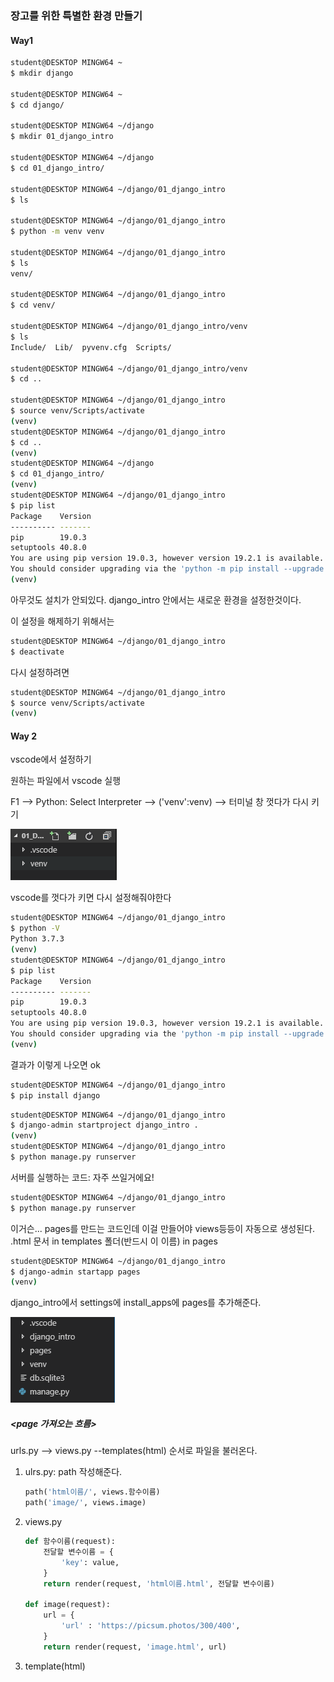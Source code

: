 ### 장고를 위한 특별한 환경 만들기



#### Way1

```bash
student@DESKTOP MINGW64 ~
$ mkdir django

student@DESKTOP MINGW64 ~
$ cd django/

student@DESKTOP MINGW64 ~/django
$ mkdir 01_django_intro

student@DESKTOP MINGW64 ~/django
$ cd 01_django_intro/

student@DESKTOP MINGW64 ~/django/01_django_intro
$ ls

student@DESKTOP MINGW64 ~/django/01_django_intro
$ python -m venv venv

student@DESKTOP MINGW64 ~/django/01_django_intro
$ ls
venv/

student@DESKTOP MINGW64 ~/django/01_django_intro
$ cd venv/

student@DESKTOP MINGW64 ~/django/01_django_intro/venv
$ ls
Include/  Lib/  pyvenv.cfg  Scripts/

student@DESKTOP MINGW64 ~/django/01_django_intro/venv
$ cd ..

student@DESKTOP MINGW64 ~/django/01_django_intro
$ source venv/Scripts/activate
(venv)
student@DESKTOP MINGW64 ~/django/01_django_intro
$ cd ..
(venv)
student@DESKTOP MINGW64 ~/django
$ cd 01_django_intro/
(venv)
student@DESKTOP MINGW64 ~/django/01_django_intro
$ pip list
Package    Version
---------- -------
pip        19.0.3
setuptools 40.8.0
You are using pip version 19.0.3, however version 19.2.1 is available.
You should consider upgrading via the 'python -m pip install --upgrade pip' command.
(venv)

```

아무것도 설치가 안되있다. django_intro 안에서는 새로운 환경을 설정한것이다.

이 설정을 해제하기 위해서는

```bash
student@DESKTOP MINGW64 ~/django/01_django_intro
$ deactivate
```

다시 설정하려면

```bash
student@DESKTOP MINGW64 ~/django/01_django_intro
$ source venv/Scripts/activate
(venv)
```





#### Way 2

vscode에서 설정하기

원하는 파일에서 vscode 실행

F1 --> Python: Select Interpreter --> ('venv':venv) --> 터미널 창 껏다가 다시 키기

![1564974629890](assets/1564974629890.png)

vscode를 껏다가 키면 다시 설정해줘야한다

```bash
student@DESKTOP MINGW64 ~/django/01_django_intro
$ python -V
Python 3.7.3
(venv)
student@DESKTOP MINGW64 ~/django/01_django_intro
$ pip list
Package    Version
---------- -------
pip        19.0.3
setuptools 40.8.0
You are using pip version 19.0.3, however version 19.2.1 is available.
You should consider upgrading via the 'python -m pip install --upgrade pip' command.
(venv)
```

결과가 이렇게 나오면 ok

```bash
student@DESKTOP MINGW64 ~/django/01_django_intro
$ pip install django
```

```bash
student@DESKTOP MINGW64 ~/django/01_django_intro
$ django-admin startproject django_intro .
(venv)
student@DESKTOP MINGW64 ~/django/01_django_intro
$ python manage.py runserver
```

서버를 실행하는 코드: 자주 쓰일거에요!

```bash
student@DESKTOP MINGW64 ~/django/01_django_intro
$ python manage.py runserver
```




이거슨... pages를 만드는 코드인데 이걸 만들어야 views등등이 자동으로 생성된다.
.html 문서 in templates 폴더(반드시 이 이름) in pages

```bash
student@DESKTOP MINGW64 ~/django/01_django_intro
$ django-admin startapp pages
(venv)
```

django_intro에서 settings에 install_apps에 pages를 추가해준다.

![1564980104427](assets/1564980104427.png)







##### <page 가져오는 흐름>

urls.py --> views.py --templates(html) 순서로 파일을 불러온다.

1. ulrs.py: path 작성해준다.

   ```python
   path('html이름/', views.함수이름)
   path('image/', views.image)
   ```

2. views.py

   ```python
   def 함수이름(request):
       전달할 변수이름 = {
           'key': value,
       }
       return render(request, 'html이름.html', 전달할 변수이름)
   
   def image(request):
       url = {
           'url' : 'https://picsum.photos/300/400',
       }
       return render(request, 'image.html', url)
   ```

3. template(html)

   

   